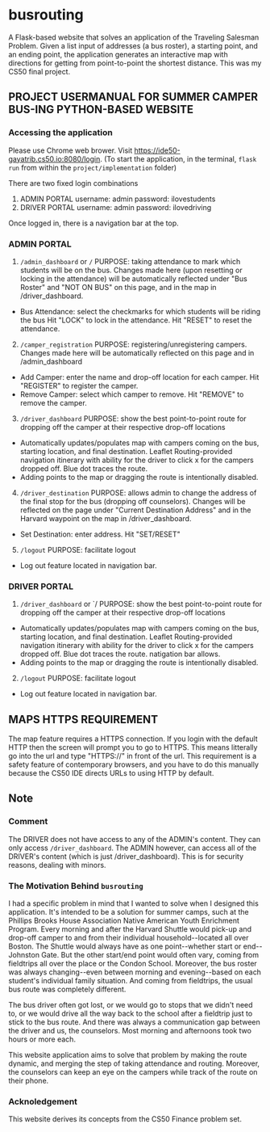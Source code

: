 # busrouting

A Flask-based website that solves an application of the Traveling Salesman Problem. Given a list input of addresses (a bus roster), a starting point, and an ending point, the application generates an interactive map with directions for getting from point-to-point the shortest distance. 
This was my CS50 final project.

## PROJECT USERMANUAL FOR SUMMER CAMPER BUS-ING PYTHON-BASED WEBSITE

### Accessing the application 
Please use Chrome web brower.
Visit https://ide50-gayatrib.cs50.io:8080/login.
(To start the application, in the terminal, `flask run` from within the `project/implementation` folder)

There are two fixed login combinations
1) ADMIN PORTAL
username: admin
password: ilovestudents
2) DRIVER PORTAL
username: admin
password: ilovedriving

Once logged in, there is a navigation bar at the top.


### ADMIN PORTAL
1) `/admin_dashboard` or `/`
PURPOSE: taking attendance to mark which students will be on the bus. Changes made here (upon resetting or locking in the attendance) will be automatically reflected under "Bus Roster" and "NOT ON BUS" on this page, and in the map in /driver_dashboard.

* Bus Attendance: select the checkmarks for which students will be riding the bus Hit "LOCK" to lock in the attendance.
Hit "RESET" to reset the attendance.


2) `/camper_registration`
PURPOSE: registering/unregistering campers. Changes made here will be automatically reflected on this page and in /admin_dashboard

* Add Camper: enter the name and drop-off location for each camper. Hit "REGISTER" to register the camper.
* Remove Camper: select which camper to remove. Hit "REMOVE" to remove the camper.


3) `/driver_dashboard`
PURPOSE: show the best point-to-point route for dropping off the camper at their respective drop-off locations

* Automatically updates/populates map with campers coming on the bus, starting location, and final destination. Leaflet Routing-provided navigation itinerary with ability for the driver to click x for the campers dropped off. Blue dot traces the route.
* Adding points to the map or dragging the route is intentionally disabled.


4) `/driver_destination`
PURPOSE: allows admin to change the address of the final stop for the bus (dropping off counselors). Changes will be reflected on the page under "Current Destination Address" and in the Harvard waypoint on the map in /driver_dashboard.

* Set Destination: enter address. Hit "SET/RESET"


5) `/logout`
PURPOSE: facilitate logout

* Log out feature located in navigation bar.


### DRIVER PORTAL
1) `/driver_dashboard` or `/
PURPOSE: show the best point-to-point route for dropping off the camper at their respective drop-off locations

* Automatically updates/populates map with campers coming on the bus, starting location, and final destination. Leaflet Routing-provided navigation itinerary with ability for the driver to click x for the campers dropped off. Blue dot traces the route.
natigation bar allows.
* Adding points to the map or dragging the route is intentionally disabled.


2) `/logout`
PURPOSE: facilitate logout
* Log out feature located in navigation bar.


## MAPS HTTPS REQUIREMENT
The map feature requires a HTTPS connection. If you login with the default HTTP then the screen will prompt you to go to HTTPS. This means litterally go into the url and type "HTTPS://" in front of the url.
This requirement is a safety feature of contemporary browsers, and you have to do this manually because the CS50 IDE directs URLs to using HTTP by default.

## Note
### Comment
The DRIVER does not have access to any of the ADMIN's content. They can only access `/driver_dashboard`.
The ADMIN however, can access all of the DRIVER's content (which is just /driver_dashboard).
This is for security reasons, dealing with minors.

### The Motivation Behind `busrouting`
I had a specific problem in mind that I wanted to solve when I designed this application. It's intended to be a solution for summer camps, such at the Phillips Brooks House Association Native American Youth Enrichment Program. Every morning and after the Harvard Shuttle would pick-up and drop-off camper to and from their individual household--located all over Boston. The Shuttle would always have as one point--whether start or end--Johnston Gate. But the other start/end point would often vary, coming from fieldtrips all over the place or the Condon School. Moreover, the bus roster was always changing--even between morning and evening--based on each student's individual family situation. And coming from fieldtrips, the usual bus route was completely different.

The bus driver often got lost, or we would go to stops that we didn't need to, or we would drive all the way back to the school after a fieldtrip just to stick to the bus route. And there was always a communication gap between the driver and us, the counselors. Most morning and afternoons took two hours or more each.

This website application aims to solve that problem by making the route dynamic, and merging the step of taking attendance and routing. Moreover, the counselors can keep an eye on the campers while track of the route on their phone.

### Acknoledgement
This website derives its concepts from the CS50 Finance problem set.

